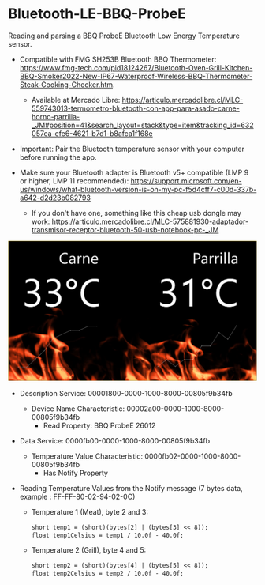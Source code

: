 # Bluetooth-LE-BBQ-ProbeE
Reading and parsing a BBQ ProbeE Bluetooth Low Energy Temperature sensor.

- Compatible with FMG SH253B Bluetooth BBQ Thermometer: https://www.fmg-tech.com/pid18124267/Bluetooth-Oven-Grill-Kitchen-BBQ-Smoker2022-New-IP67-Waterproof-Wireless-BBQ-Thermometer-Steak-Cooking-Checker.htm. 

  - Available at Mercado Libre: https://articulo.mercadolibre.cl/MLC-559743013-termometro-bluetooth-con-app-para-asado-carne-horno-parrilla-_JM#position=41&search_layout=stack&type=item&tracking_id=632057ea-efe6-4621-b7d1-b8afca1f168e

- Important: Pair the Bluetooth temperature sensor with your computer before running the app.

- Make sure your Bluetooth adapter is Bluetooth v5+ compatible (LMP 9 or higher, LMP 11 recommended): https://support.microsoft.com/en-us/windows/what-bluetooth-version-is-on-my-pc-f5d4cff7-c00d-337b-a642-d2d23b082793

  - If you don't have one, something like this cheap usb dongle may work: https://articulo.mercadolibre.cl/MLC-575881930-adaptador-transmisor-receptor-bluetooth-50-usb-notebook-pc-_JM

![alt text](https://raw.githubusercontent.com/cvasquez-github/Bluetooth-LE-BBQ-ProbeE/main/bbq-app-ui.png)

- Description Service: 00001800-0000-1000-8000-00805f9b34fb
  - Device Name Characteristic:  00002a00-0000-1000-8000-00805f9b34fb
    - Read Property: BBQ ProbeE 26012
  

- Data Service: 0000fb00-0000-1000-8000-00805f9b34fb
  - Temperature Value Characteristic: 0000fb02-0000-1000-8000-00805f9b34fb
    - Has Notify Property
      
- Reading Temperature Values from the Notify message (7 bytes data, example : FF-FF-80-02-94-02-0C)
  - Temperature 1 (Meat), byte 2 and 3:
    ```
    short temp1 = (short)(bytes[2] | (bytes[3] << 8));
    float temp1Celsius = temp1 / 10.0f - 40.0f;
    ```
      
  - Temperature 2 (Grill), byte 4 and 5:
    ```
    short temp2 = (short)(bytes[4] | (bytes[5] << 8));
    float temp2Celsius = temp2 / 10.0f - 40.0f;
    ```
